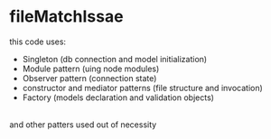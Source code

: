 # fileMatchIssae <br />
this code uses:
- Singleton (db connection and model initialization)
- Module pattern (uing node modules)
- Observer pattern (connection state) 
- constructor and mediator patterns (file structure and invocation)
- Factory (models declaration and validation objects) <br />

<br /> and other patters used out of necessity
